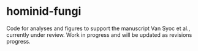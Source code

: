 # hominid-fungi
Code for analyses and figures to support the manuscript Van Syoc et al., currently under review. Work in progress and will be updated as revisions progress.
